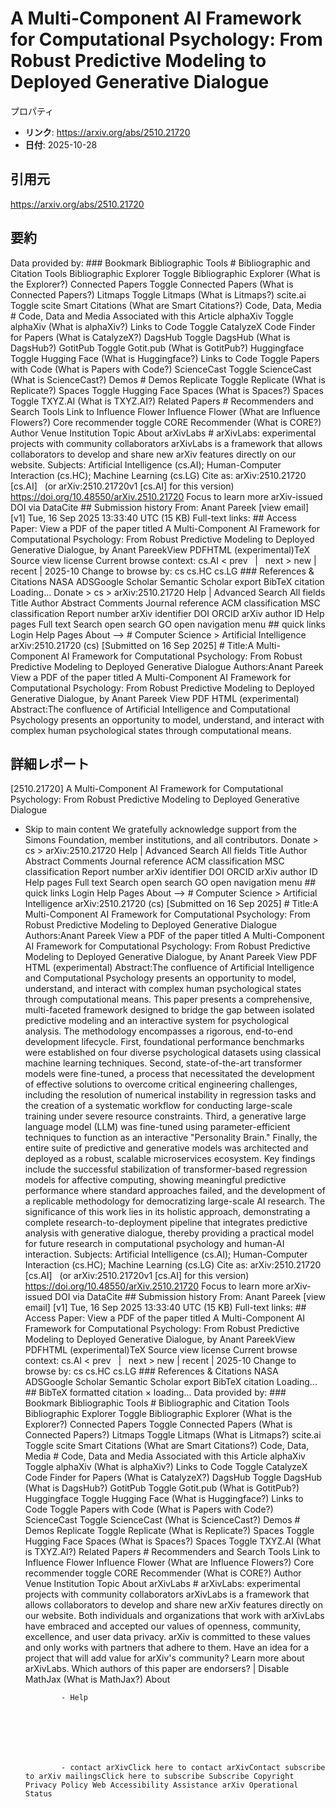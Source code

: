 # A Multi-Component AI Framework for Computational Psychology: From Robust Predictive Modeling to Deployed Generative Dialogue

プロパティ  
- **リンク**: https://arxiv.org/abs/2510.21720  
- **日付**: 2025-10-28  

## 引用元
https://arxiv.org/abs/2510.21720

## 要約
Data provided by: ### Bookmark Bibliographic Tools # Bibliographic and Citation Tools Bibliographic Explorer Toggle Bibliographic Explorer (What is the Explorer?) Connected Papers Toggle Connected Papers (What is Connected Papers?) Litmaps Toggle Litmaps (What is Litmaps?) scite.ai Toggle scite Smart Citations (What are Smart Citations?) Code, Data, Media # Code, Data and Media Associated with this Article alphaXiv Toggle alphaXiv (What is alphaXiv?) Links to Code Toggle CatalyzeX Code Finder for Papers (What is CatalyzeX?) DagsHub Toggle DagsHub (What is DagsHub?) GotitPub Toggle Gotit.pub (What is GotitPub?) Huggingface Toggle Hugging Face (What is Huggingface?) Links to Code Toggle Papers with Code (What is Papers with Code?) ScienceCast Toggle ScienceCast (What is ScienceCast?) Demos # Demos Replicate Toggle Replicate (What is Replicate?) Spaces Toggle Hugging Face Spaces (What is Spaces?) Spaces Toggle TXYZ.AI (What is TXYZ.AI?) Related Papers # Recommenders and Search Tools Link to Influence Flower Influence Flower (What are Influence Flowers?) Core recommender toggle CORE Recommender (What is CORE?) Author Venue Institution Topic About arXivLabs # arXivLabs: experimental projects with community collaborators arXivLabs is a framework that allows collaborators to develop and share new arXiv features directly on our website. Subjects: Artificial Intelligence (cs.AI); Human-Computer Interaction (cs.HC); Machine Learning (cs.LG) Cite as: arXiv:2510.21720 [cs.AI] &nbsp; (or arXiv:2510.21720v1 [cs.AI] for this version) &nbsp; https://doi.org/10.48550/arXiv.2510.21720 Focus to learn more arXiv-issued DOI via DataCite ## Submission history From: Anant Pareek [view email] [v1] Tue, 16 Sep 2025 13:33:40 UTC (15 KB) Full-text links: ## Access Paper: View a PDF of the paper titled A Multi-Component AI Framework for Computational Psychology: From Robust Predictive Modeling to Deployed Generative Dialogue, by Anant PareekView PDFHTML (experimental)TeX Source view license Current browse context: cs.AI &lt;&nbsp;prev &nbsp; | &nbsp; next&nbsp;&gt; new | recent | 2025-10 Change to browse by: cs cs.HC cs.LG ### References &amp; Citations NASA ADSGoogle Scholar Semantic Scholar export BibTeX citation Loading... Donate &gt; cs &gt; arXiv:2510.21720 Help | Advanced Search All fields Title Author Abstract Comments Journal reference ACM classification MSC classification Report number arXiv identifier DOI ORCID arXiv author ID Help pages Full text Search open search GO open navigation menu ## quick links Login Help Pages About --> # Computer Science > Artificial Intelligence arXiv:2510.21720 (cs) [Submitted on 16 Sep 2025] # Title:A Multi-Component AI Framework for Computational Psychology: From Robust Predictive Modeling to Deployed Generative Dialogue Authors:Anant Pareek View a PDF of the paper titled A Multi-Component AI Framework for Computational Psychology: From Robust Predictive Modeling to Deployed Generative Dialogue, by Anant Pareek View PDF HTML (experimental) Abstract:The confluence of Artificial Intelligence and Computational Psychology presents an opportunity to model, understand, and interact with complex human psychological states through computational means.

## 詳細レポート
[2510.21720] A Multi-Component AI Framework for Computational Psychology: From Robust Predictive Modeling to Deployed Generative Dialogue
  
  - Skip to main content We gratefully acknowledge support from the Simons Foundation, member institutions, and all contributors. Donate &gt; cs &gt; arXiv:2510.21720 Help | Advanced Search All fields Title Author Abstract Comments Journal reference ACM classification MSC classification Report number arXiv identifier DOI ORCID arXiv author ID Help pages Full text Search open search GO open navigation menu ## quick links Login Help Pages About --> # Computer Science > Artificial Intelligence arXiv:2510.21720 (cs) [Submitted on 16 Sep 2025] # Title:A Multi-Component AI Framework for Computational Psychology: From Robust Predictive Modeling to Deployed Generative Dialogue Authors:Anant Pareek View a PDF of the paper titled A Multi-Component AI Framework for Computational Psychology: From Robust Predictive Modeling to Deployed Generative Dialogue, by Anant Pareek View PDF HTML (experimental) Abstract:The confluence of Artificial Intelligence and Computational Psychology presents an opportunity to model, understand, and interact with complex human psychological states through computational means. This paper presents a comprehensive, multi-faceted framework designed to bridge the gap between isolated predictive modeling and an interactive system for psychological analysis. The methodology encompasses a rigorous, end-to-end development lifecycle. First, foundational performance benchmarks were established on four diverse psychological datasets using classical machine learning techniques. Second, state-of-the-art transformer models were fine-tuned, a process that necessitated the development of effective solutions to overcome critical engineering challenges, including the resolution of numerical instability in regression tasks and the creation of a systematic workflow for conducting large-scale training under severe resource constraints. Third, a generative large language model (LLM) was fine-tuned using parameter-efficient techniques to function as an interactive &#34;Personality Brain.&#34; Finally, the entire suite of predictive and generative models was architected and deployed as a robust, scalable microservices ecosystem. Key findings include the successful stabilization of transformer-based regression models for affective computing, showing meaningful predictive performance where standard approaches failed, and the development of a replicable methodology for democratizing large-scale AI research. The significance of this work lies in its holistic approach, demonstrating a complete research-to-deployment pipeline that integrates predictive analysis with generative dialogue, thereby providing a practical model for future research in computational psychology and human-AI interaction. Subjects: Artificial Intelligence (cs.AI); Human-Computer Interaction (cs.HC); Machine Learning (cs.LG) Cite as: arXiv:2510.21720 [cs.AI] &nbsp; (or arXiv:2510.21720v1 [cs.AI] for this version) &nbsp; https://doi.org/10.48550/arXiv.2510.21720 Focus to learn more arXiv-issued DOI via DataCite ## Submission history From: Anant Pareek [view email] [v1] Tue, 16 Sep 2025 13:33:40 UTC (15 KB) Full-text links: ## Access Paper: View a PDF of the paper titled A Multi-Component AI Framework for Computational Psychology: From Robust Predictive Modeling to Deployed Generative Dialogue, by Anant PareekView PDFHTML (experimental)TeX Source view license Current browse context: cs.AI &lt;&nbsp;prev &nbsp; | &nbsp; next&nbsp;&gt; new | recent | 2025-10 Change to browse by: cs cs.HC cs.LG ### References &amp; Citations NASA ADSGoogle Scholar Semantic Scholar export BibTeX citation Loading... ## BibTeX formatted citation &times; loading... Data provided by: ### Bookmark Bibliographic Tools # Bibliographic and Citation Tools Bibliographic Explorer Toggle Bibliographic Explorer (What is the Explorer?) Connected Papers Toggle Connected Papers (What is Connected Papers?) Litmaps Toggle Litmaps (What is Litmaps?) scite.ai Toggle scite Smart Citations (What are Smart Citations?) Code, Data, Media # Code, Data and Media Associated with this Article alphaXiv Toggle alphaXiv (What is alphaXiv?) Links to Code Toggle CatalyzeX Code Finder for Papers (What is CatalyzeX?) DagsHub Toggle DagsHub (What is DagsHub?) GotitPub Toggle Gotit.pub (What is GotitPub?) Huggingface Toggle Hugging Face (What is Huggingface?) Links to Code Toggle Papers with Code (What is Papers with Code?) ScienceCast Toggle ScienceCast (What is ScienceCast?) Demos # Demos Replicate Toggle Replicate (What is Replicate?) Spaces Toggle Hugging Face Spaces (What is Spaces?) Spaces Toggle TXYZ.AI (What is TXYZ.AI?) Related Papers # Recommenders and Search Tools Link to Influence Flower Influence Flower (What are Influence Flowers?) Core recommender toggle CORE Recommender (What is CORE?) Author Venue Institution Topic About arXivLabs # arXivLabs: experimental projects with community collaborators arXivLabs is a framework that allows collaborators to develop and share new arXiv features directly on our website. Both individuals and organizations that work with arXivLabs have embraced and accepted our values of openness, community, excellence, and user data privacy. arXiv is committed to these values and only works with partners that adhere to them. Have an idea for a project that will add value for arXiv's community? Learn more about arXivLabs. Which authors of this paper are endorsers? | Disable MathJax (What is MathJax?) About

                - Help

              

            
            
              

                - contact arXivClick here to contact arXivContact subscribe to arXiv mailingsClick here to subscribe Subscribe Copyright Privacy Policy Web Accessibility Assistance arXiv Operational Status
